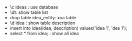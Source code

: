 - \c ideas : use database
- \dt: show table list
- drop table idea_entity: xoa table
- \d idea : show table description
- insert into idea(idea, description) values('idea 1', 'des 1');
- select * from idea; : show all idea